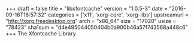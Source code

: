 +++
draft = false
title = "libxfontcache"
version = "1.0.5-3"
date = "2016-09-16T16:57:32"
categories = ['x11', 'xorg-core', 'xorg-libs']
upstreamurl = "http://xorg.freedesktop.org"
arch = "x86_64"
size = "17020"
usize = "78423"
sha1sum = "d4e495044050404b0a900b46a57f743568a448c6"
+++
The Xfontcache Library